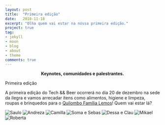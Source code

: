 ```yaml
---
layout: post
title:  "Primeira edição"
date:   2018-11-18
excerpt: "Olha quem vai estar na nossa primeira edição."
project: true
tag:
- jekyll 
- moon
- blog
- about
- theme
comments: true
---
```


   
<center><b>Keynotes, comunidades e palestrantes.</b></center>
     
Primeira edição

A primeira edição do Tech && Beer ocorrerá no dia 20 de dezembro na sede da ilegra e vamos arrecadar itens como alimentos, higiene e limpeza, roupas e brinquedos para o [Quilombo Família Lemos](https://www.facebook.com/QuilomboLemos/)!
Quem vai estar lá?

![Saulo](/assets/img/1.png) ![Andreza](/assets/img/2.png) ![Camilla](/assets/img/3.png) ![Soma e Sebas](/assets/img/4.png) ![Dessa e Clau](/assets/img/5.png) ![Mikael](/assets/img/6.png) ![Roberta](/assets/img/7.png)
